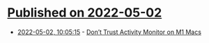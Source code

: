 # [Published on 2022-05-02](index.md)

* [2022-05-02, 10:05:15](https://news.ycombinator.com/item?id=31233157) - [Don’t Trust Activity Monitor on M1 Macs](https://eclecticlight.co/2022/05/02/dont-trust-activity-monitor-on-m1-macs/)
